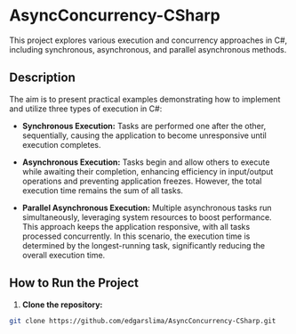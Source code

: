 # AsyncConcurrency-CSharp

This project explores various execution and concurrency approaches in C#, including synchronous, asynchronous, and parallel asynchronous methods.

## Description

The aim is to present practical examples demonstrating how to implement and utilize three types of execution in C#:

- **Synchronous Execution:** Tasks are performed one after the other, sequentially, causing the application to become unresponsive until execution completes.

- **Asynchronous Execution:** Tasks begin and allow others to execute while awaiting their completion, enhancing efficiency in input/output operations and preventing application freezes. However, the total execution time remains the sum of all tasks.

- **Parallel Asynchronous Execution:** Multiple asynchronous tasks run simultaneously, leveraging system resources to boost performance. This approach keeps the application responsive, with all tasks processed concurrently. In this scenario, the execution time is determined by the longest-running task, significantly reducing the overall execution time.

## How to Run the Project

1. **Clone the repository:**

```bash
git clone https://github.com/edgarslima/AsyncConcurrency-CSharp.git
```